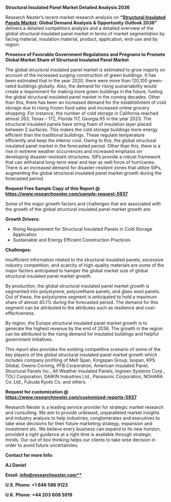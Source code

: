 ﻿**Structural Insulated Panel Market Detailed Analysis 2036**

Research Nester’s recent market research analysis on **“[Structural Insulated Panels Market](https://www.researchnester.com/reports/structural-insulated-panels-market/5937): Global Demand Analysis & Opportunity Outlook 2036”** delivers a detailed competitors analysis and a detailed overview of the global structural insulated panel market in terms of market segmentation by facing material, insulation material, product, application, end-use and by region. 

**Presence of Favorable Government Regulations and Programs to Promote Global Market Share of Structural Insulated Panel Market**

The global structural insulated panel market is estimated to grow majorly on account of the increased surging construction of green buildings. It has been estimated that in the year 2020, there were more than 120,100 green-rated buildings globally. Also, the demand for rising sustainability would create a requirement for making more green buildings in the future, fueling the global structural insulated panel market in the coming decades. Other than this, there has been an increased demand for the establishment of cold storage due to rising frozen food sales and increased online grocery shopping. For instance, the number of cold storage in California reached almost 263, Texas – 172, Florida 117, Georgia 65 in the year 2023. The structural insulated panels have string foam of insulation layer placed between 2 surfaces. This makes the cold storage buildings more energy efficient than the traditional buildings. These regulate temperature efficiently and keep the interior cool. Owing to this, the global structural insulated panel market in the forecasted period. Other than this, there is a rise in extreme weather occurrences and increased emphasis on developing disaster-resistant structures. SIPs provide a robust framework that can withstand long-term wear and tear as well force of hurricanes. There is an increased demand for disaster-resilient zones that utilize SIPs, augmenting the global structural insulated panel market growth during the forecasted period. 

**Request Free Sample Copy of this Report @ <https://www.researchnester.com/sample-request-5937>** 

Some of the major growth factors and challenges that are associated with the growth of the global structural insulated panel market growth are:

**Growth Drivers:**

- Rising Requirement for Structural Insulated Panels in Cold Storage Application
- Sustainable and Energy Efficient Construction Practices 

**Challenges:**

Insufficient information related to the structural insulated panels, excessive industry competition, and scarcity of high-quality materials are some of the major factors anticipated to hamper the global market size of global structural insulated panel market growth. 

By production, the global structural insulated panel market growth is segmented into polystyrene, polyurethane panels, and glass wool panels. Out of these, the polystyrene segment is anticipated to hold a maximum share of almost 45.1% during the forecasted period. The demand for this segment can be attributed to the attributes such as resilience and cost-effectiveness. 

By region, the Europe structural insulated panel market growth is to generate the highest revenue by the end of 2036. The growth in the region can be attributed to the rising demand for insulated buildings and helpful government initiatives. 

This report also provides the existing competitive scenario of some of the key players of the global structural insulated panel market growth which includes company profiling of Melt Span, Kingspan Group, Isopan, KPS Global, Owens Corning, PFB Corporation, American Insulated Panel, Structural Panels Inc., All Weather Insulated Panels, Ingreen Systems Corp., TOLI Corporation, DAIKIN Industries Ltd., Panasonic Corporation, NOHARA Co. Ltd., Fukuda Kyoto Co. and others.      

**Request for customization @ <https://www.researchnester.com/customized-reports-5937>**  

Research Nester is a leading service provider for strategic market research and consulting. We aim to provide unbiased, unparalleled market insights and industry analysis to help industries, conglomerates and executives to take wise decisions for their future marketing strategy, expansion and investment etc. We believe every business can expand to its new horizon, provided a right guidance at a right time is available through strategic minds. Our out of box thinking helps our clients to take wise decision in order to avoid future uncertainties.

**Contact for more Info:**

**AJ Daniel**

**Email: [info@researchnester.com**](mailto:info@researchnester.com)**

**U.S. Phone: +1 646 586 9123** 

**U.K. Phone: +44 203 608 5919**

